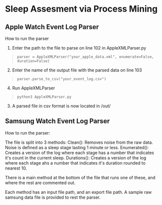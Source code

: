 # Sleep Assesment via Process Mining

## Apple Watch Event Log Parser
How to run the parser
1. Enter the path to the file to parse on line 102 in AppleXMLParser.py
> `parser = AppleXMLParser("your_apple_data.xml", enumerate=False, duration=False)`
2. Enter the name of the output file with the parsed data on line 103
> `parser.parse_to_csv("your_event_log.csv")`
4. Run AppleXMLParser
> `python3 AppleXMLParser.py`
3. A parsed file in csv format is now located in /out/

## Samsung Watch Event Log Parser
How to run the parser:

The file is split into 3 methods: 
Clean(): Removes noise from the raw data. Noise is defined as a sleep stage lasting 1 minute or less. 
Enumerated(): Creates a version of the log where each stage has a number that indicates it's count in the current sleep.
Durations(): Creates a version of the log where each stage ahs a number that indicates it's duration rounded to nearest 10.

There is a main method at the bottom of the file that runs one of these, and where the rest are commented out.

Each method has an input file path, and an export file path. A sample raw samsung data file is provided to rest the parser. 

